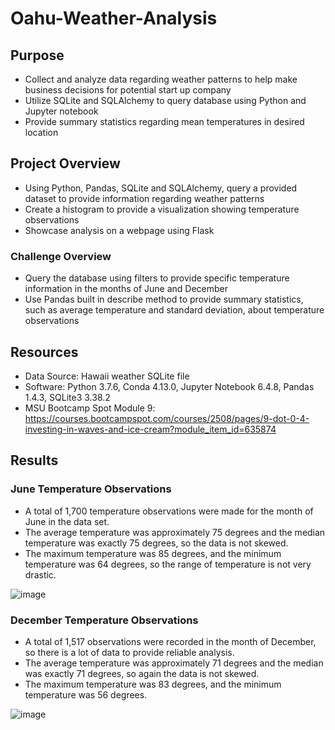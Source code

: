 # Oahu-Weather-Analysis

## Purpose
- Collect and analyze data regarding weather patterns to help make business decisions for potential start up company
- Utilize SQLite and SQLAlchemy to query database using Python and Jupyter notebook
- Provide summary statistics regarding mean temperatures in desired location

## Project Overview
- Using Python, Pandas, SQLite and SQLAlchemy, query a provided dataset to provide information regarding weather patterns 
- Create a histogram to provide a visualization showing temperature observations
- Showcase analysis on a webpage using Flask 

### Challenge Overview
- Query the database using filters to provide specific temperature information in the months of June and December
- Use Pandas built in describe method to provide summary statistics, such as average temperature and standard deviation, about temperature observations

## Resources
- Data Source: Hawaii weather SQLite file
- Software:  Python 3.7.6, Conda 4.13.0, Jupyter Notebook 6.4.8, Pandas 1.4.3, SQLite3 3.38.2
- MSU Bootcamp Spot Module 9: https://courses.bootcampspot.com/courses/2508/pages/9-dot-0-4-investing-in-waves-and-ice-cream?module_item_id=635874

## Results

### June Temperature Observations
- A total of 1,700 temperature observations were made for the month of June in the data set. 
- The average temperature was approximately 75 degrees and the median temperature was exactly 75 degrees, so the data is not skewed. 
- The maximum temperature was 85 degrees, and the minimum temperature was 64 degrees, so the range of temperature is not very drastic.

![image](https://user-images.githubusercontent.com/104038813/182623288-89e36f51-d992-40fd-a9cc-da4ba91bc9c1.png)

### December Temperature Observations
- A total of 1,517 observations were recorded in the month of December, so there is a lot of data to provide reliable analysis. 
- The average temperature was approximately 71 degrees and the median was exactly 71 degrees, so again the data is not skewed.  
- The maximum temperature was 83 degrees, and the minimum temperature was 56 degrees.

![image](https://user-images.githubusercontent.com/104038813/182623877-ea52bc1b-e9c3-41ac-a752-f7317d00c71c.png)


